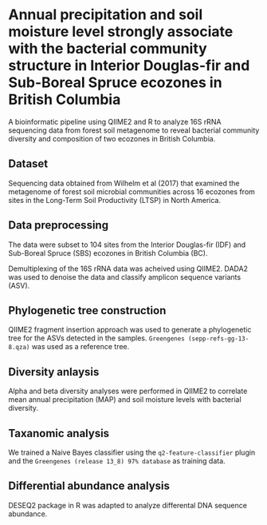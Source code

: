 # Annual precipitation and soil moisture level strongly associate with the bacterial community structure in Interior Douglas-fir and Sub-Boreal Spruce ecozones in British Columbia

A bioinformatic pipeline using QIIME2 and R to analyze 16S rRNA sequencing data from forest soil metagenome to reveal bacterial community diversity and composition of two ecozones in British Columbia.

## Dataset
Sequencing data obtained from Wilhelm et al (2017) that examined the metagenome of forest soil microbial communities across 16 ecozones from sites in the Long-Term Soil Productivity (LTSP) in North America.

## Data preprocessing
The data were subset to 104 sites from the Interior Douglas-fir (IDF) and Sub-Boreal Spruce (SBS) ecozones in British Columbia (BC). 

Demultiplexing of the 16S rRNA data was acheived using QIIME2. DADA2 was used to denoise the data and classify amplicon sequence variants (ASV). 

## Phylogenetic tree construction
QIIME2 fragment insertion approach was used to generate a phylogenetic tree for the ASVs detected in the samples. `Greengenes (sepp-refs-gg-13-8.qza)` was used as a reference tree.

## Diversity anlaysis
Alpha and beta diversity analyses were performed in QIIME2 to correlate mean annual precipitation (MAP) and soil moisture levels with bacterial diversity.

## Taxanomic analysis
We trained a Naive Bayes classifier using the `q2-feature-classifier` plugin and the `Greengenes (release 13_8) 97% database` as training data.

## Differential abundance analysis
DESEQ2 package in R was adapted to analyze differental DNA sequence abundance.
